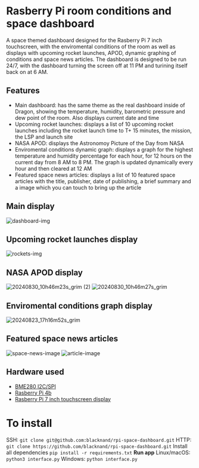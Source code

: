 # Rasberry Pi room conditions and space dashboard
A space themed dashboard designed for the Rasberry Pi 7 inch touchscreen, with the enviromental conditions of the room as well as displays with upcoming rocket launches, APOD, dynamic graphing of conditions and space news articles. The dashboard is designed to be run 24/7, with the dashboard turning the screen off at 11 PM and turining itself back on at 6 AM.
## Features
- Main dashboard: has the same theme as the real dashboard inside of Dragon, showing the temperature, humidity, barometric pressure and dew point of the room. Also displays current date and time
- Upcoming rocket launches: displays a list of 10 upcoming rocket launches including the rocket launch time to T+ 15 minutes, the mission, the LSP and launch site
- NASA APOD: displays the Astronomoy Picture of the Day from NASA
- Enviromental conditions dynamic graph: displays a graph for the highest temperature and humidity percentage for each hour, for 12 hours on the current day from 8 AM to 8 PM. The graph is updated dynamically every hour and then cleared at 12 AM
- Featured space news articles: displays a list of 10 featured space articles with the title, publisher, date of publishing, a brief summary and a image which you can touch to bring up the article
## Main display
![dashboard-img](https://github.com/user-attachments/assets/45a48608-d647-4c10-94b5-a6ead63350a5)
## Upcoming rocket launches display
![rockets-img](https://github.com/user-attachments/assets/2580a81f-7ad7-4794-b00a-b7dc30ab30b8)
## NASA APOD display
![20240830_10h46m23s_grim (2)](https://github.com/user-attachments/assets/0943dfb0-3a94-4304-8089-9b8da13f44f3)
![20240830_10h46m27s_grim](https://github.com/user-attachments/assets/d650552f-7391-4954-9d2d-e315e1fc00b4)
## Enviromental conditions graph display
![20240823_17h16m52s_grim](https://github.com/user-attachments/assets/e4afecc1-b9ca-460e-822b-2ffa08831719)
## Featured space news articles
![space-news-image](https://github.com/user-attachments/assets/0ddd3ad8-b999-46dd-86d7-e146a4371540)
![article-image](https://github.com/user-attachments/assets/deb35208-fb63-419f-8daf-1232d53e22eb)
## Hardware used
- [BME280 I2C/SPI](https://learn.adafruit.com/adafruit-bme280-humidity-barometric-pressure-temperature-sensor-breakout/downloads)
- [Rasberry Pi 4b](https://www.raspberrypi.com/products/raspberry-pi-4-model-b/)
- [Rasberry Pi 7 inch touchscreen display](https://www.raspberrypi.com/products/raspberry-pi-touch-display/)
# To install
SSH:
```git clone git@github.com:blacknand/rpi-space-dashboard.git```
HTTP: 
```git clone https://github.com/blacknand/rpi-space-dashboard.git```
Install all dependencies
```pip install -r requirements.txt```
**Run app**
Linux/macOS:
```python3 interface.py```
Windows:
```python interface.py```

